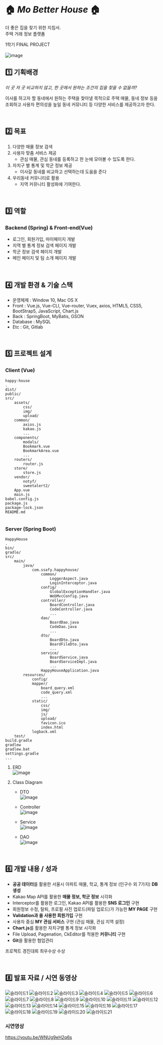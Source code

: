 # 🏠 *Mo Better House* 🏠
더 좋은 집을 찾기 위한 지침서.  
주택 거래 정보 플랫폼

 1학기 FINAL PROJECT
<br><br>
![image](https://user-images.githubusercontent.com/38212743/123923071-9cf3b700-d9c3-11eb-9d96-6ed5b8e9f4eb.png)


<h2> 1️⃣ 기획배경 </h2>

*이 곳 저 곳 비교하지 않고, 한 곳에서 원하는 조건의 집을 찾을 수 없을까?*
<br>

이사를 하고자 할 동네에서 원하는 주택을 찿아낼 목적으로 주택 매물, 동네 정보 등을 조회하고 사용자 편의성을 높일 동네 커뮤니티 등 다양한 서비스를 제공하고자 한다.

<br>

## 2️⃣ 목표

1. 다양한 매물 정보 검색
2. 사용자 맞춤 서비스 제공 
    - 관심 매물, 관심 동네를 등록하고 한 눈에 모아볼 수 있도록 한다.
3. 자치구 별 통계 및 학군 정보 제공
    - 이사갈 동네를 비교하고 선택하는데 도움을 준다
4. 우리동네 커뮤니티로 활용
    - 지역 커뮤니티 활성화에 기여한다.
<br>

## 3️⃣ 역할

<h3>Backend (Spring) & Front-end(Vue)</h3>

  - 로그인, 회원가입, 마이페이지 개발  
  - 지역 별 통계 정보 검색 페이지 개발  
  - 학군 정보 검색 페이지 개발  
  - 메인 페이지 및 팀 소개 페이지 개발  
<br>

## 4️⃣ 개발 환경 & 기술 스택
  - 운영체제 : Window 10, Mac OS X
  - Front : Vue.js, Vue-CLI, Vue-router, Vuex, axios, HTML5, CSS5, BootStrap5, JavaScript, Chart.js
  - Back : SpringBoot, MyBatis, GSON
  - Database : MySQL
  - Etc : Git, Gitlab
<br>

## 5️⃣ 프로젝트 설계

### Client (Vue)
```
happy-house
.
dist/
public/
src/
    assets/
        css/
        img/
        upload/
    common/
        axios.js
        kakao.js
        ...
    components/
        modals/
        Bookmark.vue
        BookmarkArea.vue
        ...
    routers/
        router.js
    store/
        store.js
    vendor/
        notyf/
        sweetalert2/
    App.vue
    main.js
babel.config.js
package.js
package-lock.json
README.md
    
```

### Server (Spring Boot)

```
HappyHouse
.
bin/
gradle/
src/
    main/
        java/
            com.ssafy.happyhouse/
                common/
                    LoggerAspect.java
                    LoginInterceptor.java
                config/
                    GlobalExceptionHandler.java
                    WebMvcConfig.java
                controller/
                    BoardController.java
                    CodeController.java
                    ...
                dao/
                    BoardDao.java
                    CodeDao.java
                    ...
                dto/
                    BoardDto.java
                    BoardFileDto.java
                    ...
                service/
                    BoardService.java
                    BoardServiceImpl.java
                    ...
                HappyHouseApplication.java
        resources/
            config/
            mapper/
                board_query.xml
                code_query.xml
                ...
            static/
                css/
                img/
                js/
                upload/
                favicon.ico
                index.html
            logback.xml
    test/
build.gradle
gradlew
gradlew.bat
settings.gradle
...

```

1. ERD  
    ![image](https://user-images.githubusercontent.com/38212743/123883235-90e80500-d983-11eb-8961-2e69441046a6.png)

2. Class Diagram  
    - DTO  
        ![image](https://user-images.githubusercontent.com/38212743/123883257-a0674e00-d983-11eb-8ee6-9c9e422d81be.png)

    - Controller  
        ![image](https://user-images.githubusercontent.com/38212743/123883264-a3623e80-d983-11eb-982c-d4ffd3af1e27.png)
    
    - Service  
        ![image](https://user-images.githubusercontent.com/38212743/123883278-aa894c80-d983-11eb-923b-da42726aad3f.png)

    - DAO  
        ![image](https://user-images.githubusercontent.com/38212743/123883288-af4e0080-d983-11eb-985f-60f2f93ed1c4.png)



<br>

## 6️⃣ 개발 내용 / 성과

  - **공공 데이터**를 활용한 서울시 아파트 매물, 학교, 통계 정보 (인구수 외 7가지) **DB 생성**
  - Kakao Map API를 활용한 **매물 정보, 학군 정보** 시각화
  - Interceptor를 활용한 로그인, Kakao API를 활용한 **SNS 로그인** 구현
  - 회원정보 수정, 탈퇴, 프로필 사진 업로드(파일 업로드)가 가능한 **MY PAGE** 구현
  - **Validation과 을 사용한 회원가입** 구현
  - 사용자 중심 **MY 관심 서비스** 구현 (관심 매물, 관심 지역 설정)
  - **Chart.js**를 활용한 자치구별 통계 정보 시각화
  - File Upload, Pagenation, CkEditor를 적용한 **커뮤니티** 구현
  - **Git**을 활용한 협업관리


  프로젝트 경진대회 최우수상 수상
  
<br>

## 8️⃣ 발표 자료 / 시연 동영상
![슬라이드1](https://user-images.githubusercontent.com/38212743/119929581-c7afb180-bfb8-11eb-9d56-e7378800666b.PNG)
![슬라이드2](https://user-images.githubusercontent.com/38212743/119929585-c9797500-bfb8-11eb-843c-c47d63b9df7e.PNG)
![슬라이드3](https://user-images.githubusercontent.com/38212743/119929587-c9797500-bfb8-11eb-8463-8598712e9735.PNG)
![슬라이드4](https://user-images.githubusercontent.com/38212743/119929589-caaaa200-bfb8-11eb-8581-dfe3575a4301.PNG)
![슬라이드5](https://user-images.githubusercontent.com/38212743/119929591-caaaa200-bfb8-11eb-8f07-9123a5b58a8b.PNG)
![슬라이드6](https://user-images.githubusercontent.com/38212743/119929592-cb433880-bfb8-11eb-8866-379d90f50be3.PNG)
![슬라이드7](https://user-images.githubusercontent.com/38212743/119929593-cbdbcf00-bfb8-11eb-9d7d-87f011096c1f.PNG)
![슬라이드8](https://user-images.githubusercontent.com/38212743/119929595-cc746580-bfb8-11eb-90c7-0a40856bef6e.PNG)
![슬라이드9](https://user-images.githubusercontent.com/38212743/119929596-cc746580-bfb8-11eb-9451-b1b6ed46f3fe.PNG)
![슬라이드10](https://user-images.githubusercontent.com/38212743/119929597-cd0cfc00-bfb8-11eb-9a8c-13c7aecbd831.PNG)
![슬라이드11](https://user-images.githubusercontent.com/38212743/119929599-cda59280-bfb8-11eb-8e99-e358218a062a.PNG)
![슬라이드12](https://user-images.githubusercontent.com/38212743/119929601-ce3e2900-bfb8-11eb-94ba-8fa96ba46186.PNG)
![슬라이드13](https://user-images.githubusercontent.com/38212743/119929603-ced6bf80-bfb8-11eb-8b1b-733c1f0ebcdb.PNG)
![슬라이드14](https://user-images.githubusercontent.com/38212743/119929605-ced6bf80-bfb8-11eb-9c48-4ffead311ade.PNG)
![슬라이드15](https://user-images.githubusercontent.com/38212743/119929606-cf6f5600-bfb8-11eb-8dd4-7dda26d086ed.PNG)
![슬라이드16](https://user-images.githubusercontent.com/38212743/119929610-d007ec80-bfb8-11eb-9895-f8ca5dee44a3.PNG)
![슬라이드17](https://user-images.githubusercontent.com/38212743/119929613-d007ec80-bfb8-11eb-9e7b-088ed9b111b6.PNG)
![슬라이드18](https://user-images.githubusercontent.com/38212743/119929620-d0a08300-bfb8-11eb-88d3-e4a97d8f4cbc.PNG)
![슬라이드19](https://user-images.githubusercontent.com/38212743/119929621-d1391980-bfb8-11eb-88b9-d73e50d76e9b.PNG)
![슬라이드20](https://user-images.githubusercontent.com/38212743/119929623-d1d1b000-bfb8-11eb-81cf-e6d5dd8683e6.PNG)
![슬라이드21](https://user-images.githubusercontent.com/38212743/119929625-d1d1b000-bfb8-11eb-9c27-e10c724d0daf.PNG)

### 시연영상
https://youtu.be/WNUg9eH2q6s
